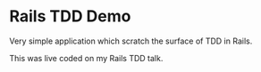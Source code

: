 # Rails TDD Demo

Very simple application which scratch the surface of TDD in Rails.

This was live coded on my Rails TDD talk.
